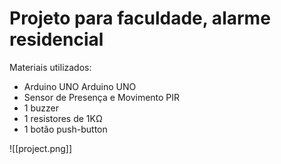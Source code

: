 # Projeto para faculdade, alarme residencial


Materiais utilizados:

- Arduino UNO Arduino UNO
- Sensor de Presença e Movimento PIR
- 1 buzzer
- 1 resistores de 1KΩ
- 1 botão push-button

![[project.png]]
